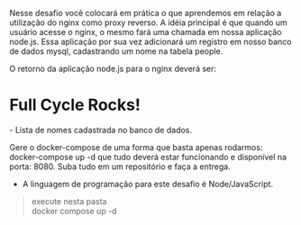Nesse desafio você colocará em prática o que aprendemos em relação a utilização do nginx como proxy reverso. 
A idéia principal é que quando um usuário acesse o nginx, o mesmo fará uma chamada em nossa aplicação node.js. 
Essa aplicação por sua vez adicionará um registro em nosso banco de dados mysql, cadastrando um nome na tabela people.

O retorno da aplicação node.js para o nginx deverá ser:
<h1>Full Cycle Rocks!</h1>
- Lista de nomes cadastrada no banco de dados.

Gere o docker-compose de uma forma que basta apenas rodarmos: docker-compose up -d que tudo deverá estar funcionando e disponível na porta: 8080.
Suba tudo em um repositório e faça a entrega.
* A linguagem de programação para este desafio é Node/JavaScript.


 

> execute nesta pasta \
> docker compose up -d